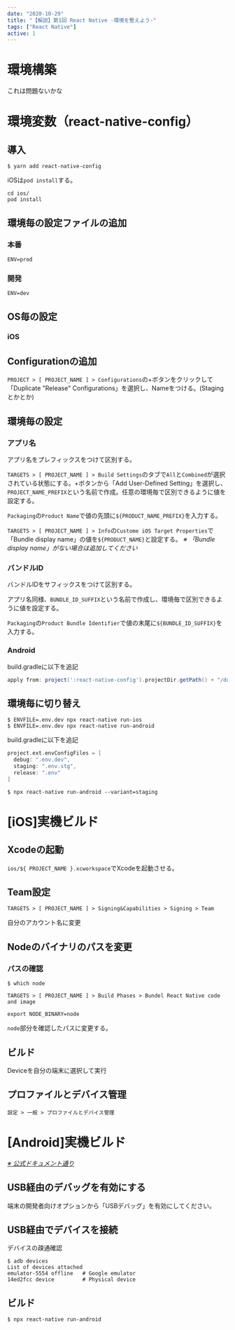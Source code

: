 ```yaml
---
date: "2020-10-29"
title: "【解説】第1回 React Native -環境を整えよう-"
tags: ["React Native"]
active: 1
---
```


# 環境構築

これは問題ないかな

# 環境変数（react-native-config）

## 導入
```
$ yarn add react-native-config
```

iOSは`pod install`する。
```
cd ios/
pod install
```

## 環境毎の設定ファイルの追加
### 本番
```js:title=.env
ENV=prod
```

### 開発
```js:title=.env.dev
ENV=dev
```

## OS毎の設定
### iOS

## Configurationの追加
`PROJECT > [ PROJECT_NAME ] > Configurations`の+ボタンをクリックして「Duplicate "Release" Configurations」を選択し、Nameをつける。(Stagingとかとか)

## 環境毎の設定
### アプリ名
アプリ名をプレフィックスをつけて区別する。

`TARGETS > [ PROJECT_NAME ] > Build Settings`のタブで`All`と`Combined`が選択されている状態にする。+ボタンから「Add User-Defined Setting」を選択し、`PROJECT_NAME_PREFIX`という名前で作成。任意の環境毎で区別できるように値を設定する。

`Packaging`の`Product Name`で値の先頭に`${PRODUCT_NAME_PREFIX}`を入力する。

`TARGETS > [ PROJECT_NAME ] > Info`の`Custome iOS Target Properties`で「Bundle display name」の値を`${PRODUCT_NAME}`と設定する。
_※ 「Bundle display name」がない場合は追加してください_

### バンドルID
バンドルIDをサフィックスをつけて区別する。

アプリ名同様、`BUNDLE_ID_SUFFIX`という名前で作成し、環境毎で区別できるように値を設定する。

`Packaging`の`Product Bundle Identifier`で値の末尾に`${BUNDLE_ID_SUFFIX}`を入力する。

### Android

build.gradleに以下を追記
```js:title=android/app/build.gradle
apply from: project(':react-native-config').projectDir.getPath() + "/dotenv.gradle"
```

## 環境毎に切り替え
```
$ ENVFILE=.env.dev npx react-native run-ios
$ ENVFILE=.env.dev npx react-native run-android
```

build.gradleに以下を追記
```js:title=android/app/build.gradle
project.ext.envConfigFiles = [
  debug: ".env.dev",
  staging: ".env.stg",
  release: ".env"
]
```
```
$ npx react-native run-android --variant=staging
```

# [iOS]実機ビルド

## Xcodeの起動

`ios/${ PROJECT_NAME }.xcworkspace`でXcodeを起動させる。


## Team設定
`TARGETS > [ PROJECT_NAME ] > Signing&Capabilities > Signing > Team`

自分のアカウント名に変更

## Nodeのバイナリのパスを変更
### パスの確認
```
$ which node
```

`TARGETS > [ PROJECT_NAME ] > Build Phases > Bundel React Native code and image`

```
export NODE_BINARY=node
```

`node`部分を確認したパスに変更する。

## ビルド
Deviceを自分の端末に選択して実行

## プロファイルとデバイス管理
`設定 > 一般 > プロファイルとデバイス管理`

# [Android]実機ビルド
_[※ 公式ドキュメント通り](https://reactnative.dev/docs/running-on-device)_

## USB経由のデバッグを有効にする

端末の開発者向けオプションから「USBデバッグ」を有効にしてください。

## USB経由でデバイスを接続

デバイスの疎通確認
```
$ adb devices
List of devices attached
emulator-5554 offline   # Google emulator
14ed2fcc device         # Physical device
```

## ビルド
```
$ npx react-native run-android
```

<!-- 一旦なしでいいかな -->
<!--
## ビルドバリアントの設定

### ビルドバリアント（Build Variant）とは

2つの要素の組み合わせから構成される。

- ビルドタイプ（BuildType）
- プロダクトフレーバー（Product Flavor）

||debug|release|
|---|---|---|
|dev||devDebug|devRelease|
|prod|prodDebug|prodRelease|
-->
